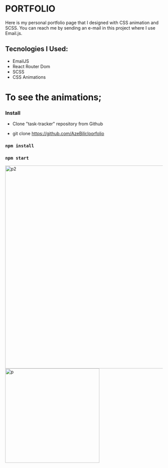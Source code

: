 # PORTFOLIO

Here is my personal portfolio page that I designed with CSS animation and SCSS. You can reach me by sending an e-mail in this project where I use Email.js.

## Tecnologies I Used:

- EmailJS
- React Router Dom
- SCSS
- CSS Animations

# To see the animations;

### Install

- Clone "task-tracker" repository from Github

- git clone https://github.com/AzeBilir/porfolio



### `npm install`
### `npm start`

<img width="648" alt="p2" src="https://user-images.githubusercontent.com/83697951/160727976-b3f20405-fe88-4a07-ac82-09ff0aacacfd.png">

<img width="301" alt="p" src="https://user-images.githubusercontent.com/83697951/160727993-4729d6f1-57b9-4f98-b3d1-a2ecc0505df2.png">
